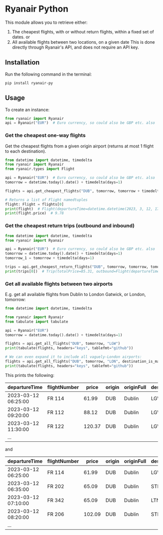 # Ryanair Python

This module allows you to retrieve either:
1) The cheapest flights, with or without return flights, within a fixed set of dates.
or
2) All available flights between two locations, on a given date
This is done directly through Ryanair's API, and does not require an API key.  
## Installation
Run the following command in the terminal:
```
pip install ryanair-py
```
## Usage
To create an instance:
```python
from ryanair import Ryanair
api = Ryanair("EUR")  # Euro currency, so could also be GBP etc. also
```
### Get the cheapest one-way flights
Get the cheapest flights from a given origin airport (returns at most 1 flight to each destination).
```python
from datetime import datetime, timedelta
from ryanair import Ryanair
from ryanair.types import Flight

api = Ryanair("EUR")  # Euro currency, so could also be GBP etc. also
tomorrow = datetime.today().date() + timedelta(days=1)

flights = api.get_cheapest_flights("DUB", tomorrow, tomorrow + timedelta(days=1))

# Returns a list of Flight namedtuples
flight: Flight = flights[0]
print(flight)  # Flight(departureTime=datetime.datetime(2023, 3, 12, 17, 0), flightNumber='FR9717', price=31.99, origin='DUB', originFull='Dublin, Ireland', destination='GOA', destinationFull='Genoa, Italy')
print(flight.price)  # 9.78
```
### Get the cheapest return trips (outbound and inbound)
```python
from datetime import datetime, timedelta
from ryanair import Ryanair

api = Ryanair("EUR")  # Euro currency, so could also be GBP etc. also
tomorrow = datetime.today().date() + timedelta(days=1)
tomorrow_1 = tomorrow + timedelta(days=1)

trips = api.get_cheapest_return_flights("DUB", tomorrow, tomorrow, tomorrow_1, tomorrow_1)
print(trips[0])  # Trip(totalPrice=85.31, outbound=Flight(departureTime=datetime.datetime(2023, 3, 12, 7, 30), flightNumber='FR5437', price=49.84, origin='DUB', originFull='Dublin, Ireland', destination='EMA', destinationFull='East Midlands, United Kingdom'), inbound=Flight(departureTime=datetime.datetime(2023, 3, 13, 7, 45), flightNumber='FR5438', price=35.47, origin='EMA', originFull='East Midlands, United Kingdom', destination='DUB', destinationFull='Dublin, Ireland'))
```

### Get all available flights between two airports
E.g. get all available flights from Dublin to London Gatwick, or London, tomorrow:
```python
from datetime import datetime, timedelta

from ryanair import Ryanair
from tabulate import tabulate

api = Ryanair("EUR")
tomorrow = datetime.today().date() + timedelta(days=1)

flights = api.get_all_flights("DUB", tomorrow, "LGW")
print(tabulate(flights, headers="keys", tablefmt="github"))

# We can even expand it to include all vaguely-London airports:
flights = api.get_all_flights("DUB", tomorrow, "LON", destination_is_mac=True)
print(tabulate(flights, headers="keys", tablefmt="github"))
```

This prints the following:

| departureTime       | flightNumber   |   price | origin   | originFull   | destination   | destinationFull   |
|---------------------|----------------|---------|----------|--------------|---------------|-------------------|
| 2023-03-12 06:25:00 | FR 114         |   61.99 | DUB      | Dublin       | LGW           | London (Gatwick)  |
| 2023-03-12 09:20:00 | FR 112         |   88.12 | DUB      | Dublin       | LGW           | London (Gatwick)  |
| 2023-03-12 11:30:00 | FR 122         |  120.37 | DUB      | Dublin       | LGW           | London (Gatwick)  |
| ...                 |                |         |          |              |               |                   |


and

| departureTime       | flightNumber   |   price | origin   | originFull   | destination   | destinationFull   |
|---------------------|----------------|---------|----------|--------------|---------------|-------------------|
| 2023-03-12 06:25:00 | FR 114         |   61.99 | DUB      | Dublin       | LGW           | LON               |
| 2023-03-12 06:35:00 | FR 202         |   65.09 | DUB      | Dublin       | STN           | LON               |
| 2023-03-12 07:10:00 | FR 342         |   65.09 | DUB      | Dublin       | LTN           | LON               |
| 2023-03-12 08:20:00 | FR 206         |  102.09 | DUB      | Dublin       | STN           | LON               |
| ...                 |                |         |          |              |               |                   |


